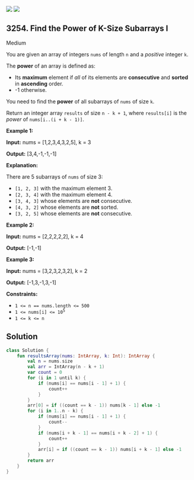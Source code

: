 [![](https://img.shields.io/github/stars/javadev/LeetCode-in-Kotlin?label=Stars&style=flat-square)](https://github.com/javadev/LeetCode-in-Kotlin)
[![](https://img.shields.io/github/forks/javadev/LeetCode-in-Kotlin?label=Fork%20me%20on%20GitHub%20&style=flat-square)](https://github.com/javadev/LeetCode-in-Kotlin/fork)

## 3254\. Find the Power of K-Size Subarrays I

Medium

You are given an array of integers `nums` of length `n` and a _positive_ integer `k`.

The **power** of an array is defined as:

*   Its **maximum** element if _all_ of its elements are **consecutive** and **sorted** in **ascending** order.
*   \-1 otherwise.

You need to find the **power** of all subarrays of `nums` of size `k`.

Return an integer array `results` of size `n - k + 1`, where `results[i]` is the _power_ of `nums[i..(i + k - 1)]`.

**Example 1:**

**Input:** nums = [1,2,3,4,3,2,5], k = 3

**Output:** [3,4,-1,-1,-1]

**Explanation:**

There are 5 subarrays of `nums` of size 3:

*   `[1, 2, 3]` with the maximum element 3.
*   `[2, 3, 4]` with the maximum element 4.
*   `[3, 4, 3]` whose elements are **not** consecutive.
*   `[4, 3, 2]` whose elements are **not** sorted.
*   `[3, 2, 5]` whose elements are **not** consecutive.

**Example 2:**

**Input:** nums = [2,2,2,2,2], k = 4

**Output:** [-1,-1]

**Example 3:**

**Input:** nums = [3,2,3,2,3,2], k = 2

**Output:** [-1,3,-1,3,-1]

**Constraints:**

*   `1 <= n == nums.length <= 500`
*   <code>1 <= nums[i] <= 10<sup>5</sup></code>
*   `1 <= k <= n`

## Solution

```kotlin
class Solution {
    fun resultsArray(nums: IntArray, k: Int): IntArray {
        val n = nums.size
        val arr = IntArray(n - k + 1)
        var count = 0
        for (i in 1 until k) {
            if (nums[i] == nums[i - 1] + 1) {
                count++
            }
        }
        arr[0] = if ((count == k - 1)) nums[k - 1] else -1
        for (i in 1..n - k) {
            if (nums[i] == nums[i - 1] + 1) {
                count--
            }
            if (nums[i + k - 1] == nums[i + k - 2] + 1) {
                count++
            }
            arr[i] = if ((count == k - 1)) nums[i + k - 1] else -1
        }
        return arr
    }
}
```